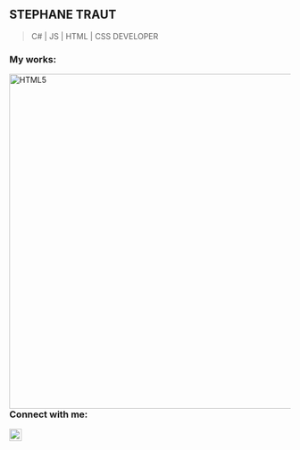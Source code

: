 ## STEPHANE TRAUT
> C# | JS | HTML | CSS DEVELOPER

### My works:
[<img align="left" alt="HTML5" width="600px" src="https://img.itch.zone/aW1nLzM2NDM4NjQuanBn/original/2AxcJs.jpg" />][workImpulsers]

### Connect with me:

[<img align="left" alt="codeSTACKr | LinkedIn" width="22px" src="https://cdn.jsdelivr.net/npm/simple-icons@v3/icons/linkedin.svg" />][linkedin]

[linkedin]: https://linkedin.com/in/codeSTACKr
[workImpulsers]: https://isart-digital.itch.io/impulsers